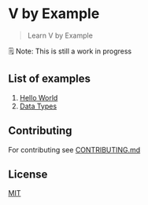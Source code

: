 # V by Example

> Learn V by Example

🗒️ Note: This is still a work in progress

## List of examples

1. [Hello World](https://github.com/v-community/v_by_example/tree/master/src/hello_world)
2. [Data Types](https://github.com/v-community/v_by_example/tree/master/src/data_types)

## Contributing

For contributing see [CONTRIBUTING.md](CONTRIBUTING.md)

## License

[MIT](LICENSE)
